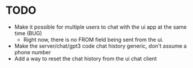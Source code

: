 # TODO

- Make it possible for multiple users to chat with the ui app at the same time (BUG)
  - Right now, there is no FROM field being sent from the ui.
- Make the server/chat/gpt3 code chat history generic, don't assume a phone number
- Add a way to reset the chat history from the ui chat client
